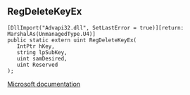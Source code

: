 ## RegDeleteKeyEx

```
[DllImport("Advapi32.dll", SetLastError = true)][return: MarshalAs(UnmanagedType.U4)]
public static extern uint RegDeleteKeyEx(
   IntPtr hKey,
   string lpSubKey,
   uint samDesired,
   uint Reserved
);
```

[Microsoft documentation](https://docs.microsoft.com/en-us/windows/win32/api/winreg/nf-winreg-regdeletekeyexa)
